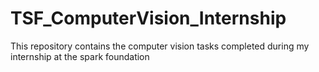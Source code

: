 # TSF_ComputerVision_Internship

This repository contains the computer vision tasks completed during my internship at the spark foundation
